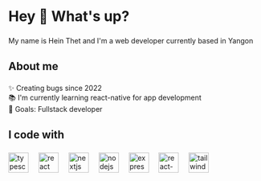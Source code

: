 <h1 align="left">Hey 👋 What's up?</h1>

###

<p align="left">My name is Hein Thet and I'm a web developer currently based in Yangon</p>

###

<h2 align="left">About me</h2>

###

<p align="left">✨ Creating bugs since 2022<br>📚 I'm currently learning react-native for app development<br>🎯 Goals: Fullstack developer<br> </p>

###

<h2 align="left">I code with</h2>

###

<div align="left">
  <img src="https://cdn.jsdelivr.net/gh/devicons/devicon/icons/typescript/typescript-original.svg" height="40" alt="typescript logo" />
  <img width="12" />
  <img src="https://cdn.jsdelivr.net/gh/devicons/devicon/icons/react/react-original.svg" height="40" alt="react logo" />
  <img width="12" />
  <img src="https://cdn.jsdelivr.net/gh/devicons/devicon/icons/nextjs/nextjs-original.svg" height="40" alt="nextjs logo" />
  <img width="12" />
  <img src="https://cdn.jsdelivr.net/gh/devicons/devicon/icons/nodejs/nodejs-original.svg" height="40" alt="nodejs logo" />
  <img width="12" />
  <img src="https://cdn.jsdelivr.net/gh/devicons/devicon/icons/express/express-original.svg" height="40" alt="express logo" />
  <img width="12" />
<img src="https://unpkg.com/simple-icons@v9/icons/react.svg" height="40" alt="react-native logo" />
  <img width="12" />
<img src="https://unpkg.com/simple-icons@v9/icons/tailwindcss.svg" height="40" alt="tailwindcss logo" />
</div>




